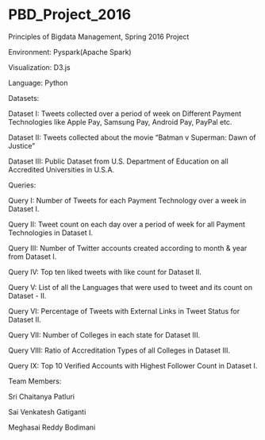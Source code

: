 # PBD_Project_2016

Principles of Bigdata Management, Spring 2016 Project


Environment: Pyspark(Apache Spark)

Visualization: D3.js

Language: Python


Datasets:

Dataset I: Tweets collected over a period of week on Different Payment Technologies like Apple Pay, Samsung Pay, Android Pay, PayPal etc.

Dataset II: Tweets collected about the movie “Batman v Superman: Dawn of Justice”

Dataset III: Public Dataset from U.S. Department of Education on all Accredited Universities in U.S.A.


Queries:

Query I: Number of Tweets for each Payment Technology over a week in Dataset I.

Query II: Tweet count on each day over a period of week for all Payment Technologies in Dataset I.

Query III: Number of Twitter accounts created according to month & year from Dataset I.

Query IV: Top ten liked tweets with like count for Dataset II.

Query V: List of all the Languages that were used to tweet and its count on Dataset - II.

Query VI: Percentage of Tweets with External Links in Tweet Status for Dataset II.

Query VII: Number of Colleges in each state for Dataset III.

Query VIII: Ratio of Accreditation Types of all Colleges in Dataset III.

Query IX: Top 10 Verified Accounts with Highest Follower Count in Dataset I.


Team Members:

Sri Chaitanya Patluri

Sai Venkatesh Gatiganti

Meghasai Reddy Bodimani
